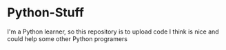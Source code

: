 # Python-Stuff
I'm a Python learner, so this repository is to upload code I think is nice and could help some other Python programers
